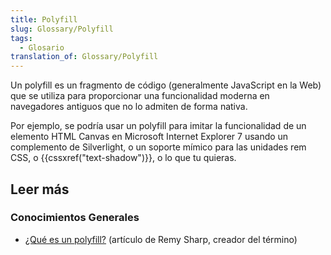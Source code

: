 ```yaml
---
title: Polyfill
slug: Glossary/Polyfill
tags:
  - Glosario
translation_of: Glossary/Polyfill
---
```


Un polyfill es un fragmento de código (generalmente JavaScript en la Web) que se utiliza para proporcionar una funcionalidad moderna en navegadores antiguos que no lo admiten de forma nativa.

Por ejemplo, se podría usar un polyfill para imitar la funcionalidad de un elemento HTML Canvas en Microsoft Internet Explorer 7 usando un complemento de Silverlight, o un soporte mímico para las unidades rem CSS, o {{cssxref("text-shadow")}}, o lo que tu quieras.

## Leer más

### Conocimientos Generales

- [¿Qué es un polyfill?](https://remysharp.com/2010/10/08/what-is-a-polyfill) (artículo de Remy Sharp, creador del término)
